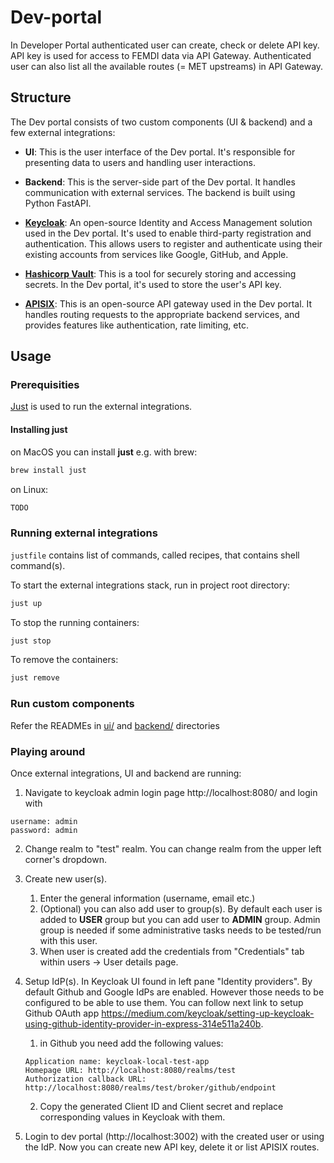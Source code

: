 # Dev-portal
In Developer Portal authenticated user can create, check or delete API key. API key is used for access to FEMDI data via API Gateway. Authenticated user can also list all the available routes (= MET upstreams) in API Gateway.

## Structure
The Dev portal consists of two custom components (UI & backend) and a few external integrations:

* **UI**: This is the user interface of the Dev portal. It's responsible for presenting data to users and handling user interactions.

* **Backend**: This is the server-side part of the Dev portal. It handles communication with external services. The backend is built using Python FastAPI.

* [**Keycloak**](https://www.keycloak.org/): An open-source Identity and Access Management solution used in the Dev portal. It's used to enable third-party registration and authentication. This allows users to register and authenticate using their existing accounts from services like Google, GitHub, and Apple.

* [**Hashicorp Vault**](https://www.vaultproject.io/): This is a tool for securely storing and accessing secrets. In the Dev portal, it's used to store the user's API key.

* [**APISIX**](https://apisix.apache.org/): This is an open-source API gateway used in the Dev portal. It handles routing requests to the appropriate backend services, and provides features like authentication, rate limiting, etc.

## Usage

### Prerequisities

[Just](https://just.systems/man/en/) is used to run the external integrations.

#### Installing just

on MacOS you can install **just** e.g. with brew:
```bash
brew install just
```

on Linux: 
```bash
TODO
```

### Running external integrations

`justfile` contains list of commands, called recipes, that contains shell command(s).

To start the external integrations stack, run in project root directory:

```sh
just up
```

To stop the running containers:

```sh
just stop
```

To remove the containers:
```sh
just remove
```

### Run custom components
Refer the READMEs in [ui/](ui/) and [backend/](backend/) directories

### Playing around
Once external integrations, UI and backend are running:

1. Navigate to keycloak admin login page http://localhost:8080/ and login with
```
username: admin
password: admin
```
2. Change realm to "test" realm. You can change realm from the upper left corner's dropdown.

3. Create new user(s).
    1. Enter the general information (username, email etc.) 
    2. (Optional) you can also add user to group(s). By default each user is added to **USER** group but you can add user to **ADMIN** group. Admin group is needed if some administrative tasks needs to be tested/run with this user.
    3. When user is created add the credentials from "Credentials" tab within users -> User details page.

4. Setup IdP(s). In Keycloak UI found in left pane "Identity providers". By default Github and Google IdPs are enabled. However those needs to be configured to be able to use them. You can follow next link to setup Github OAuth app https://medium.com/keycloak/setting-up-keycloak-using-github-identity-provider-in-express-314e511a240b.
    1. in Github you need add the following values:
    ```
    Application name: keycloak-local-test-app
    Homepage URL: http://localhost:8080/realms/test
    Authorization callback URL: http://localhost:8080/realms/test/broker/github/endpoint
    ```
    2. Copy the generated Client ID and Client secret and replace corresponding values in Keycloak with them.

5. Login to dev portal (http://localhost:3002) with the created user or using the IdP. Now you can create new API key, delete it or list APISIX routes. 
